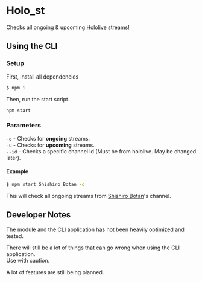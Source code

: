 # Holo_st 
Checks all ongoing & upcoming [Hololive](https://en.hololive.tv/) streams!

## Using the CLI
### Setup
First, install all dependencies
```bash
$ npm i
```
Then, run the start script.
```
npm start
```
### Parameters
`-o` - Checks for **ongoing** streams.  
`-u` - Checks for **upcoming** streams.  
`--id` - Checks a specific channel id (Must be from hololive. May be changed later).

#### Example
```bash
$ npm start Shishiro Botan -o
```
This will check all ongoing streams from [Shishiro Botan](https://www.youtube.com/channel/UCUKD-uaobj9jiqB-VXt71mA)'s channel.

## Developer Notes
The module and the CLI application has not been heavily optimized and tested.  

There will still be a lot of things that can go wrong when using the CLI application.  
Use with caution.

A lot of features are still being planned.